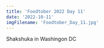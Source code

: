 ```yaml
---
title: 'Foodtober 2022 Day 11'
date: '2022-10-11'
imgFilename: 'Foodtober_Day_11.jpg'
---
```


Shakshuka in Washingon DC